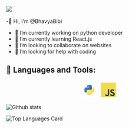 
<!-- 

**BhavyaBibi/BhavyaBibi** is a ✨ _special_ ✨ repository because its `README.md` (this file) appears on your GitHub profile.

Here are some ideas to get you started:
 -->
 ![](https://visitor-badge.laobi.icu/badge?page_id=CharalambosIoannou.CharalambosIoannouBhavyaBibi)

-👋 Hi, I’m @BhavyaBibi
- 🔭 I’m currently working on python developer
- 🌱 I’m currently learning React.js
- 👯 I’m looking to collaborate on websites
- 🤔 I’m looking for help with coding
 
## 🧰 Languages and Tools:
<p align="center">
<img src="https://raw.githubusercontent.com/github/explore/80688e429a7d4ef2fca1e82350fe8e3517d3494d/topics/python/python.png" alt="Python" height="40" style="vertical-align:top; margin:4px">
<img src="https://raw.githubusercontent.com/github/explore/80688e429a7d4ef2fca1e82350fe8e3517d3494d/topics/javascript/javascript.png" alt="Javascript" height="40" style="vertical-align:top; margin:4px">



![Github stats](https://github-readme-stats.vercel.app/api?username=BhavyaBibi&theme=highcontrast&show_icons=true&count_private=true)

![Top Languages Card](https://github-readme-stats.vercel.app/api/top-langs/?username=BhavyaBibi)
